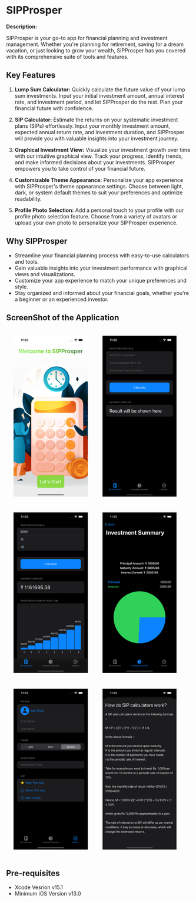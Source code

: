 # SIPProsper

**Description:**

SIPProsper is your go-to app for financial planning and investment management. Whether you're planning for retirement, saving for a dream vacation, or just looking to grow your wealth, SIPProsper has you covered with its comprehensive suite of tools and features.

## Key Features

1. **Lump Sum Calculator:** Quickly calculate the future value of your lump sum investments. Input your initial investment amount, annual interest rate, and investment period, and let SIPProsper do the rest. Plan your financial future with confidence.

2. **SIP Calculator:** Estimate the returns on your systematic investment plans (SIPs) effortlessly. Input your monthly investment amount, expected annual return rate, and investment duration, and SIPProsper will provide you with valuable insights into your investment journey.

3. **Graphical Investment View:** Visualize your investment growth over time with our intuitive graphical view. Track your progress, identify trends, and make informed decisions about your investments. SIPProsper empowers you to take control of your financial future.

4. **Customizable Theme Appearance:** Personalize your app experience with SIPProsper's theme appearance settings. Choose between light, dark, or system default themes to suit your preferences and optimize readability.

5. **Profile Photo Selection:** Add a personal touch to your profile with our profile photo selection feature. Choose from a variety of avatars or upload your own photo to personalize your SIPProsper experience.

## Why SIPProsper

- Streamline your financial planning process with easy-to-use calculators and tools.
- Gain valuable insights into your investment performance with graphical views and visualizations.
- Customize your app experience to match your unique preferences and style.
- Stay organized and informed about your financial goals, whether you're a beginner or an experienced investor.

## ScreenShot of the Application
<img src= "https://github.com/kintanpatel/SIPProsper/blob/main/SS/13%20Pro%20Max/1.png" width="40%" vspace="20" hspace="20"><img src="https://github.com/kintanpatel/SIPProsper/blob/main/SS/13%20Pro%20Max/2.png" width="40%" vspace="20" hspace="20">
<img src="https://github.com/kintanpatel/SIPProsper/blob/main/SS/13%20Pro%20Max/3.png" width="40%" vspace="20" hspace="20"><img src="https://github.com/kintanpatel/SIPProsper/blob/main/SS/13%20Pro%20Max/4.png" width="40%" vspace="20" hspace="20">
<img src="https://github.com/kintanpatel/SIPProsper/blob/main/SS/13%20Pro%20Max/5.png" width="40%" vspace="20" hspace="20"><img src="https://github.com/kintanpatel/SIPProsper/blob/main/SS/13%20Pro%20Max/6.png" width="40%" vspace="20" hspace="20">

## Pre-requisites
 * Xcode Vesrion v15.1
 * Minimum iOS Version v13.0
  
